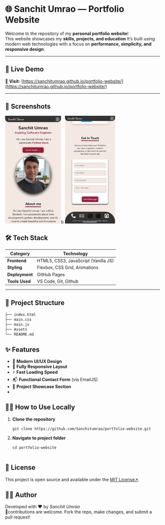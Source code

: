 # 🌐 Sanchit Umrao — Portfolio Website

Welcome to the repository of my **personal portfolio website**!  
This website showcases my **skills, projects, and education** 
It’s built using modern web technologies with a focus on **performance, simplicity, and responsive design**.

---

## 🚀 Live Demo  
🔗 **Visit:** [https://sanchitumrao.github.io/portfolio-website/](https://sanchitumrao.github.io/portfolio-website/) 

---
## 📸 Screenshots
<img src="img1.jpg" height=350px>b <img src="img2.jpg" height=350px>
## 🛠️ Tech Stack

| Category | Technology |
|-----------|-------------|
| **Frontend** | HTML5, CSS3, JavaScript (Vanilla JS) |
| **Styling** | Flexbox, CSS Grid, Animations |
| **Deployment** | GitHub Pages |
| **Tools Used** | VS Code, Git, Github|

---
## 📁 Project Structure 
    
    ├── index.html   
    ├── main.css  
    ├── main.js   
    ├── Assets   
    └── README.md
   

## ✨ Features

- 🎨 **Modern UI/UX Design**
- 📱 **Fully Responsive Layout**
- ⚡ **Fast Loading Speed**
- 📬 **Functional Contact Form** (via EmailJS)
- 💼 **Project Showcase Section**
- 
## 🧑‍💻 How to Use Locally
1. **Clone the repository**
   ```
   git clone https://github.com/Sanchitumrao/portfolio-website.git
   
2. **Navigate to project folder**
   ```
   cd portfolio-website
 
## 📄 License
This project is open source and available under the [MIT License↗️](./LICENSE).

## 👨‍💻 Author
 Developed with ❤️ by *Sanchit Umrao*  
 🤝contributions are welcome. Fork the repo, make changes, and submit a pull request!
